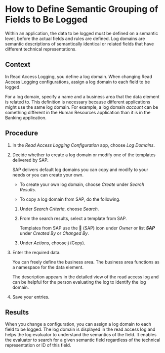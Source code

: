 <!-- loiobac9a426b5154b69ae59dcc02b89a193 -->

<link rel="stylesheet" type="text/css" href="../css/sap-icons.css"/>

# How to Define Semantic Grouping of Fields to Be Logged

Within an application, the data to be logged must be defined on a semantic level, before the actual fields and rules are defined. Log domains are semantic descriptions of semantically identical or related fields that have different technical representations.



## Context

In Read Access Logging, you define a log domain. When changing Read Access Logging configurations, assign a log domain to each field to be logged.

For a log domain, specify a name and a business area that the data element is related to. This definition is necessary because different applications might use the same log domain. For example, a log domain *account* can be something different in the Human Resources application than it is in the Banking application.



## Procedure

1.  In the *Read Access Logging Configuration* app, choose *Log Domains*.

2.  Decide whether to create a log domain or modify one of the templates delivered by SAP.

    SAP delivers default log domains you can copy and modify to your needs or you can create your own.

    -   To create your own log domain, choose *Create* under *Search Results*.

    -   To copy a log domain from SAP, do the following.


    1.  Under *Search Criteria*, choose *Search*.

    2.  From the search results, select a template from SAP.

        Templates from SAP use the <span class="SAP-icons-V5"></span> \(SAP\) icon under *Owner* or list ***SAP*** under *Created By* or *Changed By*.

    3.  Under *Actions*, choose <span class="SAP-icons-V5"></span> \(Copy\).


3.  Enter the required data.

    You can freely define the business area. The business area functions as a namespace for the data element.

    The description appears in the detailed view of the read access log and can be helpful for the person evaluating the log to identify the log domain.

4.  Save your entries.




<a name="loiobac9a426b5154b69ae59dcc02b89a193__result_wlz_yw3_fdb"/>

## Results

When you change a configuration, you can assign a log domain to each field to be logged. The log domain is displayed in the read access log and helps the log evaluator to understand the semantics of the field. It enables the evaluator to search for a given semantic field regardless of the technical representation or ID of this field.


